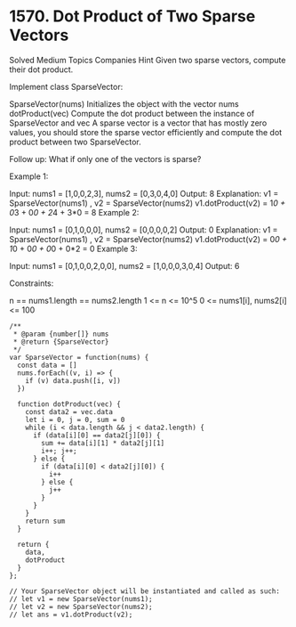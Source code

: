 # 1570. Dot Product of Two Sparse Vectors

Solved
Medium
Topics
Companies
Hint
Given two sparse vectors, compute their dot product.

Implement class SparseVector:

SparseVector(nums) Initializes the object with the vector nums
dotProduct(vec) Compute the dot product between the instance of SparseVector and vec
A sparse vector is a vector that has mostly zero values, you should store the sparse vector efficiently and compute the dot product between two SparseVector.

Follow up: What if only one of the vectors is sparse?

Example 1:

Input: nums1 = [1,0,0,2,3], nums2 = [0,3,0,4,0]
Output: 8
Explanation: v1 = SparseVector(nums1) , v2 = SparseVector(nums2)
v1.dotProduct(v2) = 1*0 + 0*3 + 0*0 + 2*4 + 3\*0 = 8
Example 2:

Input: nums1 = [0,1,0,0,0], nums2 = [0,0,0,0,2]
Output: 0
Explanation: v1 = SparseVector(nums1) , v2 = SparseVector(nums2)
v1.dotProduct(v2) = 0*0 + 1*0 + 0*0 + 0*0 + 0\*2 = 0
Example 3:

Input: nums1 = [0,1,0,0,2,0,0], nums2 = [1,0,0,0,3,0,4]
Output: 6

Constraints:

n == nums1.length == nums2.length
1 <= n <= 10^5
0 <= nums1[i], nums2[i] <= 100

```
/**
 * @param {number[]} nums
 * @return {SparseVector}
 */
var SparseVector = function(nums) {
  const data = []
  nums.forEach((v, i) => {
    if (v) data.push([i, v])
  })

  function dotProduct(vec) {
    const data2 = vec.data
    let i = 0, j = 0, sum = 0
    while (i < data.length && j < data2.length) {
      if (data[i][0] == data2[j][0]) {
        sum += data[i][1] * data2[j][1]
        i++; j++;
      } else {
        if (data[i][0] < data2[j][0]) {
          i++
        } else {
          j++
        }
      }
    }
    return sum
  }

  return {
    data,
    dotProduct
  }
};

// Your SparseVector object will be instantiated and called as such:
// let v1 = new SparseVector(nums1);
// let v2 = new SparseVector(nums2);
// let ans = v1.dotProduct(v2);
```
